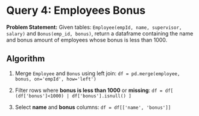 # Query 4: Employees Bonus

**Problem Statement:** Given tables: `Employee(empId, name, supervisor, salary)` and `Bonus(emp_id, bonus)`, return a dataframe containing the name and bonus amount of employees whose bonus is less than 1000.

## Algorithm

1. Merge `Employee` and `Bonus` using left join: `df = pd.merge(employee, bonus, on='empId', how='left')`

2. Filter rows where **bonus is less than 1000** or **missing**: `df = df[ (df['bonus']<1000) | df['bonus'].isnull() ]`

3. Select **name** and **bonus** columns: `df = df[['name', 'bonus']]`
